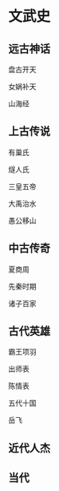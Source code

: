 # 文武史


## 远古神话

盘古开天

女娲补天

山海经

## 上古传说

有巢氏

燧人氏

三皇五帝

大禹治水

愚公移山


## 中古传奇

夏商周

先秦时期

诸子百家



## 古代英雄

霸王项羽

出师表

陈情表

五代十国

岳飞


## 近代人杰



## 当代
